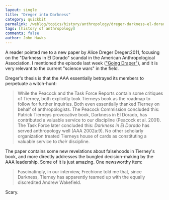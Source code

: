 ```yaml
---
layout: single 
title: "Dreger into Darkness" 
category: quickbit
permalink: /weblog/topics/history/anthropology/dreger-darkness-el-dorado-2011.html
tags: [history of anthropology] 
comments: false 
author: John Hawks 
---
```


A reader pointed me to a new paper by Alice Dreger <bib>Dreger:2011</bib>, focusing on the "Darkness in El Dorado" scandal in the American Anthropological Association. I mentioned the episode last week (<a href="http://johnhawks.net/weblog/topics/metascience/anthropologists-unite-kuper-marks-2011.html">"Going Draper"</a>), and it is very relevant to the current "science wars" in the field. 

Dreger's thesis is that the AAA essentially betrayed its members to perpetuate a witch-hunt: 

<blockquote>While the Peacock and the Task Force Reports contain some critiques of Tierney, both explicitly took Tierneys book as the roadmap to follow for further inquiries. Both even essentially thanked Tierney on behalf of anthropologists. The Peacock Commission concluded this: Patrick Tierneys provocative book, Darkness in El Dorado, has contributed a valuable service to our discipline (Peacock et al. 2001). The Task Force later concluded this: <i>Darkness in El Dorado</i> has served anthropology well (AAA 2002a:9). No other scholarly organization treated Tierneys house of cards as constituting a valuable service to <i>their</i> discipline.</blockquote>

The paper contains some new revelations about falsehoods in Tierney's book, and more directly addresses the bungled decision-making by the AAA leadership. Some of it is just amazing. One newsworthy item: 

<blockquote>Fascinatingly, in our interview, Frechione told me that, since Darkness, Tierney has apparently teamed up with the equally discredited Andrew Wakefield.</blockquote>

Scary. 

